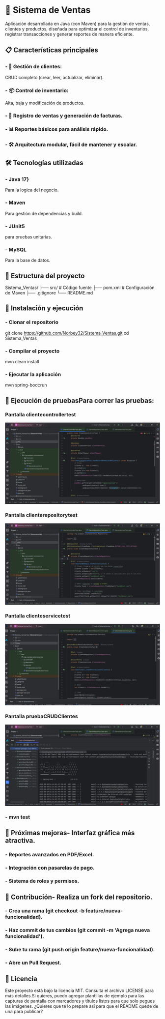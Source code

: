 # 🛒 Sistema de Ventas
Aplicación desarrollada en Java (con Maven) para la gestión de ventas, clientes y productos, diseñada para optimizar el control de inventarios, registrar transacciones y generar reportes de manera eficiente.

## 📋 Características principales

### - 👤 Gestión de clientes: 
CRUD completo (crear, leer, actualizar, eliminar).
### - 📦 Control de inventario: 
Alta, baja y modificación de productos.
### - 🧾 Registro de ventas y generación de facturas.
### - 📊 Reportes básicos para análisis rápido.
### - 🛠 Arquitectura modular, fácil de mantener y escalar.

## 🛠️ Tecnologías utilizadas

### - Java 17}
Para la logica del negocio.
### - Maven
Para gestión de dependencias y build.
### - JUnit5
para pruebas unitarias.
### - MySQL
Para la base de datos.


## 📂 Estructura del proyecto
Sistema_Ventas/
 ├── src/               # Código fuente
 ├── pom.xml            # Configuración de Maven
 ├── .gitignore
 └── README.md


## 🚀 Instalación y ejecución

### - Clonar el repositorio
git clone https://github.com/Norbey32/Sistema_Ventas.git
cd Sistema_Ventas
### - Compilar el proyecto
mvn clean install
### - Ejecutar la aplicación
mvn spring-boot:run


## 🧪 Ejecución de pruebasPara correr las pruebas:

### Pantalla clientecontrollertest
![Pantalla clientecontrollertest](img/clientecontrollertest.png)

### Pantalla clienterepositorytest
![Pantalla clienterepositorytest](img/clienterepositorytest.png)

### Pantalla clienteservicetest
![Pantalla clienteservicetest](img/clienteservicetest.png)

### Pantalla pruebaCRUDClientes
![Pantalla pruebaCRUDClientes](img/pruebaCRUDClientes.png)


### - mvn test


## 📌 Próximas mejoras- Interfaz gráfica más atractiva.

### - Reportes avanzados en PDF/Excel.
### - Integración con pasarelas de pago.
### - Sistema de roles y permisos.


## 🤝 Contribución- Realiza un fork del repositorio.

### - Crea una rama (git checkout -b feature/nueva-funcionalidad).
### - Haz commit de tus cambios (git commit -m 'Agrega nueva funcionalidad').
### - Sube tu rama (git push origin feature/nueva-funcionalidad).
### - Abre un Pull Request.


## 📄 Licencia

Este proyecto está bajo la licencia MIT. Consulta el archivo LICENSE para más detalles.Si quieres, puedo agregar plantillas de ejemplo para las capturas de pantalla con marcadores y títulos listos para que solo pegues las imágenes.
¿Quieres que te lo prepare así para que el README quede de una para publicar?
